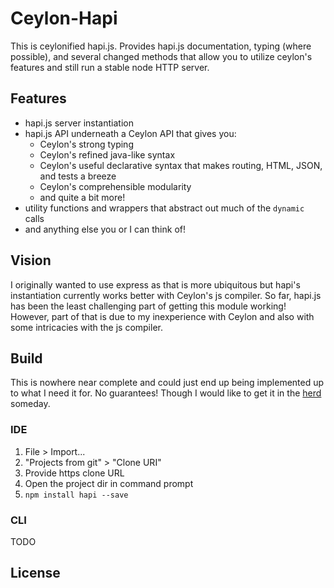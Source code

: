 # Ceylon-Hapi

This is ceylonified hapi.js.  Provides hapi.js documentation, typing (where possible), and several changed methods that allow you to utilize ceylon's features and still run a stable node HTTP server.

## Features

* hapi.js server instantiation
* hapi.js API underneath a Ceylon API that gives you:
    *    Ceylon's strong typing
    * Ceylon's refined java-like syntax
    * Ceylon's useful declarative syntax that makes routing, HTML, JSON, and tests a breeze
    * Ceylon's comprehensible modularity
    * and quite a bit more!
* utility functions and wrappers that abstract out much of the `dynamic` calls
* and anything else you or I can think of!

## Vision

I originally wanted to use express as that is more ubiquitous but hapi's instantiation currently works better with Ceylon's js compiler.  So far, hapi.js has been the least challenging part of getting this module working! However, part of that is due to my inexperience with Ceylon and also with some intricacies with the js compiler.

## Build

This is nowhere near complete and could just end up being implemented up to what I need it for.  No guarantees! Though I would like to get it in the [herd](https://modules.ceylon-lang.org/) someday.

### IDE

1. File > Import...
2. "Projects from git" > "Clone URI"
3. Provide https clone URL
4. Open the project dir in command prompt
5. `npm install hapi --save` 

### CLI

TODO

## License
